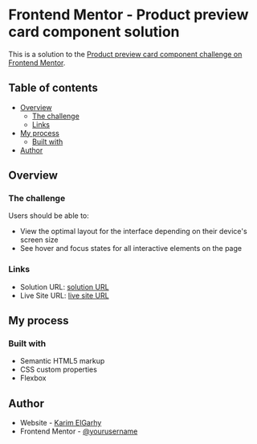 # Frontend Mentor - Product preview card component solution

This is a solution to the [Product preview card component challenge on Frontend Mentor](https://www.frontendmentor.io/challenges/product-preview-card-component-GO7UmttRfa). 

## Table of contents

- [Overview](#overview)
  - [The challenge](#the-challenge)
  - [Links](#links)
- [My process](#my-process)
  - [Built with](#built-with)
- [Author](#author)

## Overview

### The challenge

Users should be able to:

- View the optimal layout for the interface depending on their device's screen size
- See hover and focus states for all interactive elements on the page

### Links

- Solution URL: [ solution URL](https://github.com/KarimElGarhy/Product-preview-card-component)
- Live Site URL: [live site URL](https://karimelgarhy.github.io/Product-preview-card-component/)

## My process

### Built with

- Semantic HTML5 markup
- CSS custom properties
- Flexbox

## Author

- Website - [Karim ElGarhy](https://mk-studioeg.com/)
- Frontend Mentor - [@yourusername](https://www.frontendmentor.io/profile/KarimElGarhy)
